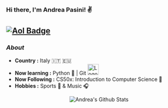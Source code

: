 ### Hi there, I'm Andrea Pasini! :v:

[![Aol Badge](https://img.shields.io/badge/-andrea.pasini@aol.com-000000?style=flat-square&logo=Aol&logoColor=white&link=mailto:andrea.pasini@aol.com)](mailto:andrea.pasini@aol.com)
---------------------------------------------------------------------------------------------------------------------------------------------------------------------------------
### <i>About</i>

-  **Country :** Italy 🇮🇹 🇪🇺 
-  **Now learning :** Python 🐍 | Git <img src="http://git-scm.com/images/logos/downloads/Git-Logo-1788C.png" alt="Logo" width="30" height="30">
-  **Now Following :** CS50x: Introduction to Computer Science :floppy_disk:
-  **Hobbies :** Sports :basketball:  & Music :headphones:

<p align="center">
  <img alt="Andrea's Github Stats" src="https://github-readme-stats.vercel.app/api?username=Andrea-Pasini&show_icons=true&theme=radical">
</p>
